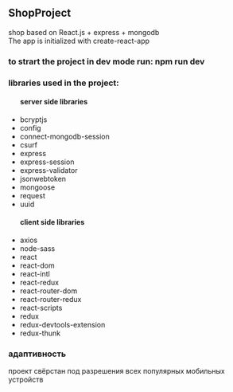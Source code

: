 <div>
<h2>ShopProject</h2>
<div> shop based on React.js + express + mongodb </div>
<div> The app is initialized with create-react-app </div>
<h3>to strart the project in dev mode run: npm run dev</h3>
<div>
  <h3>libraries used in the project: </h3>
  <ul>
    <h4>server side libraries</h4>
    <li> bcryptjs </li>
    <li> config </li>
    <li> connect-mongodb-session </li>
    <li> csurf </li>
    <li> express </li>
    <li> express-session </li>
    <li> express-validator </li>
    <li> jsonwebtoken </li>
    <li> mongoose </li>
    <li> request </li>
    <li> uuid</li> 
    <h4>client side libraries</h4>
    <li> axios </li>
    <li> node-sass </li>
    <li> react </li>
    <li> react-dom </li>
    <li> react-intl </li>
    <li> react-redux </li>
    <li> react-router-dom </li>
    <li> react-router-redux </li>
    <li> react-scripts </li>
    <li> redux </li>
    <li> redux-devtools-extension </li>
    <li> redux-thunk </li> 
  </ul>
</div>
</div>

<h3> адаптивность </h3>
<div>
  проект свёрстан под разрешения всех популярных мобильных устройств
</div>





